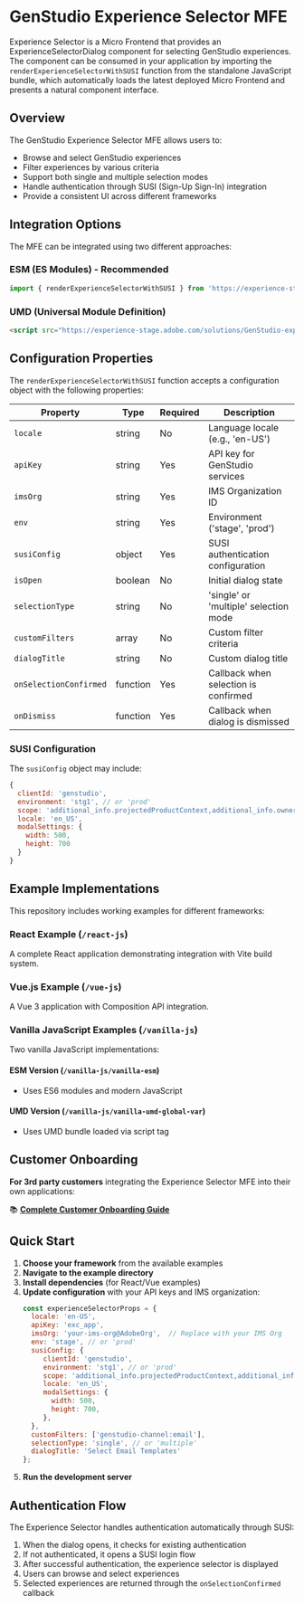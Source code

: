 # GenStudio Experience Selector MFE 

Experience Selector is a Micro Frontend that provides an ExperienceSelectorDialog component for selecting GenStudio experiences. The component can be consumed in your application by importing the `renderExperienceSelectorWithSUSI` function from the standalone JavaScript bundle, which automatically loads the latest deployed Micro Frontend and presents a natural component interface.

## Overview

The GenStudio Experience Selector MFE allows users to:
- Browse and select GenStudio experiences
- Filter experiences by various criteria
- Support both single and multiple selection modes
- Handle authentication through SUSI (Sign-Up Sign-In) integration
- Provide a consistent UI across different frameworks

## Integration Options

The MFE can be integrated using two different approaches:

### ESM (ES Modules) - Recommended
```javascript
import { renderExperienceSelectorWithSUSI } from 'https://experience-stage.adobe.com/solutions/GenStudio-experience-selector-mfe/static-assets/resources/@genstudio/experience-selector/esm/standalone.js';
```

### UMD (Universal Module Definition)
```html
<script src="https://experience-stage.adobe.com/solutions/GenStudio-experience-selector-mfe/static-assets/resources/@genstudio/experience-selector/umd/standalone.js"></script>
```

## Configuration Properties

The `renderExperienceSelectorWithSUSI` function accepts a configuration object with the following properties:

| Property | Type | Required | Description |
|----------|------|----------|-------------|
| `locale` | string | No | Language locale (e.g., 'en-US') |
| `apiKey` | string | Yes | API key for GenStudio services |
| `imsOrg` | string | Yes | IMS Organization ID |
| `env` | string | Yes | Environment ('stage', 'prod') |
| `susiConfig` | object | Yes | SUSI authentication configuration |
| `isOpen` | boolean | No | Initial dialog state |
| `selectionType` | string | No | 'single' or 'multiple' selection mode |
| `customFilters` | array | No | Custom filter criteria |
| `dialogTitle` | string | No | Custom dialog title |
| `onSelectionConfirmed` | function | Yes | Callback when selection is confirmed |
| `onDismiss` | function | Yes | Callback when dialog is dismissed |

### SUSI Configuration

The `susiConfig` object may include:

```javascript
{
  clientId: 'genstudio',
  environment: 'stg1', // or 'prod'
  scope: 'additional_info.projectedProductContext,additional_info.ownerOrg,AdobeID,openid,session,read_organizations,ab.manage',
  locale: 'en_US',
  modalSettings: {
    width: 500,
    height: 700
  }
}
```

## Example Implementations

This repository includes working examples for different frameworks:

### React Example (`/react-js`)
A complete React application demonstrating integration with Vite build system.

### Vue.js Example (`/vue-js`) 
A Vue 3 application with Composition API integration.

### Vanilla JavaScript Examples (`/vanilla-js`)
Two vanilla JavaScript implementations:

#### ESM Version (`/vanilla-js/vanilla-esm`)
- Uses ES6 modules and modern JavaScript

#### UMD Version (`/vanilla-js/vanilla-umd-global-var`)
- Uses UMD bundle loaded via script tag

## Customer Onboarding

**For 3rd party customers** integrating the Experience Selector MFE into their own applications:

📚 **[Complete Customer Onboarding Guide](./CUSTOMER_ONBOARDING.md)**


## Quick Start

1. **Choose your framework** from the available examples
2. **Navigate to the example directory**
3. **Install dependencies** (for React/Vue examples)
4. **Update configuration** with your API keys and IMS organization:
   ```javascript
   const experienceSelectorProps = {
     locale: 'en-US',
     apiKey: 'exc_app',           
     imsOrg: 'your-ims-org@AdobeOrg',  // Replace with your IMS Org
     env: 'stage', // or 'prod'
     susiConfig: {
        clientId: 'genstudio',
        environment: 'stg1', // or 'prod'
        scope: 'additional_info.projectedProductContext,additional_info.ownerOrg,AdobeID,openid,session,read_organizations,ab.manage',
        locale: 'en_US',
        modalSettings: {
          width: 500,
          height: 700,
        },
     },
     customFilters: ['genstudio-channel:email'],
     selectionType: 'single', // or 'multiple'
     dialogTitle: 'Select Email Templates'
   };
   ```
5. **Run the development server**

## Authentication Flow

The Experience Selector handles authentication automatically through SUSI:

1. When the dialog opens, it checks for existing authentication
2. If not authenticated, it opens a SUSI login flow
3. After successful authentication, the experience selector is displayed
4. Users can browse and select experiences
5. Selected experiences are returned through the `onSelectionConfirmed` callback

